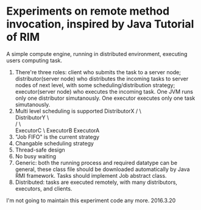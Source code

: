 # Experiments on remote method invocation, inspired by Java Tutorial of RIM
A simple compute engine, running in distributed environment, executing users computing task.

1. There're three roles: client who submits the task to a server node; distributor(server node) who distributes the incoming tasks to server nodes of next level, with some scheduling/distribution strategy; executor(server node) who executes the incoming task. One JVM runs only one distributor simutanously. One executor executes only one task simutanously.
2. Multi level scheduling is supported
           DistributorX
             /    \   \
    DistributorY   \   \
         /          \   \
     ExecutorC       \  ExecutorB
                  ExecutorA
3. "Job FIFO" is the current strategy
4. Changable scheduling strategy
5. Thread-safe design
6. No busy waiting
7. Generic: both the running process and required datatype can be general, these class file should be downloaded automatically by Java RMI framework. Tasks should implement Job abstract class.
8. Distributed: tasks are executed remotely, with many distributors, executors, and clients.

I'm not going to maintain this experiment code any more.
2016.3.20
